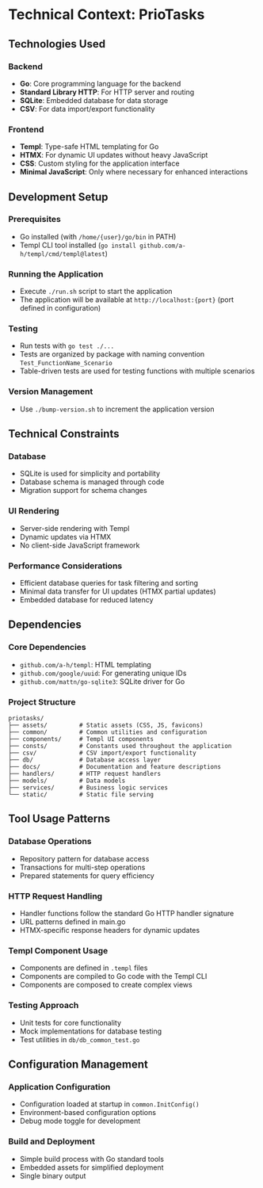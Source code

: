 # Technical Context: PrioTasks

## Technologies Used

### Backend
- **Go**: Core programming language for the backend
- **Standard Library HTTP**: For HTTP server and routing
- **SQLite**: Embedded database for data storage
- **CSV**: For data import/export functionality

### Frontend
- **Templ**: Type-safe HTML templating for Go
- **HTMX**: For dynamic UI updates without heavy JavaScript
- **CSS**: Custom styling for the application interface
- **Minimal JavaScript**: Only where necessary for enhanced interactions

## Development Setup

### Prerequisites
- Go installed (with `/home/{user}/go/bin` in PATH)
- Templ CLI tool installed (`go install github.com/a-h/templ/cmd/templ@latest`)

### Running the Application
- Execute `./run.sh` script to start the application
- The application will be available at `http://localhost:{port}` (port defined in configuration)

### Testing
- Run tests with `go test ./...`
- Tests are organized by package with naming convention `Test_FunctionName_Scenario`
- Table-driven tests are used for testing functions with multiple scenarios

### Version Management
- Use `./bump-version.sh` to increment the application version

## Technical Constraints

### Database
- SQLite is used for simplicity and portability
- Database schema is managed through code
- Migration support for schema changes

### UI Rendering
- Server-side rendering with Templ
- Dynamic updates via HTMX
- No client-side JavaScript framework

### Performance Considerations
- Efficient database queries for task filtering and sorting
- Minimal data transfer for UI updates (HTMX partial updates)
- Embedded database for reduced latency

## Dependencies

### Core Dependencies
- `github.com/a-h/templ`: HTML templating
- `github.com/google/uuid`: For generating unique IDs
- `github.com/mattn/go-sqlite3`: SQLite driver for Go

### Project Structure
```
priotasks/
├── assets/         # Static assets (CSS, JS, favicons)
├── common/         # Common utilities and configuration
├── components/     # Templ UI components
├── consts/         # Constants used throughout the application
├── csv/            # CSV import/export functionality
├── db/             # Database access layer
├── docs/           # Documentation and feature descriptions
├── handlers/       # HTTP request handlers
├── models/         # Data models
├── services/       # Business logic services
└── static/         # Static file serving
```

## Tool Usage Patterns

### Database Operations
- Repository pattern for database access
- Transactions for multi-step operations
- Prepared statements for query efficiency

### HTTP Request Handling
- Handler functions follow the standard Go HTTP handler signature
- URL patterns defined in main.go
- HTMX-specific response headers for dynamic updates

### Templ Component Usage
- Components are defined in `.templ` files
- Components are compiled to Go code with the Templ CLI
- Components are composed to create complex views

### Testing Approach
- Unit tests for core functionality
- Mock implementations for database testing
- Test utilities in `db/db_common_test.go`

## Configuration Management

### Application Configuration
- Configuration loaded at startup in `common.InitConfig()`
- Environment-based configuration options
- Debug mode toggle for development

### Build and Deployment
- Simple build process with Go standard tools
- Embedded assets for simplified deployment
- Single binary output
